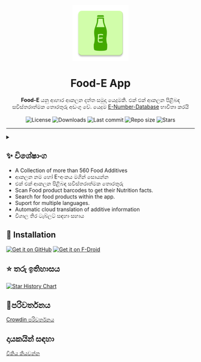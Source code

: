 <div align="center">
  <img width="150" src="/logo.png" alt="App icon">
  <h1 align="center">Food-E App</h1>
  <b>Food-E</b> යනු ආහාර ආකලන දත්ත සමුදා යෙදුමකි.
  එක් එක් ආකලන පිළිබඳ සවිස්තරාත්මක තොරතුරු අඩංගු වේ.
  යෙදුම <a href="https://github.com/SuhasDissa/E-Number-Database">E-Number-Database</a> භාවිතා කරයි<br><br>
</div>

 <div align="center">
    <img alt="License" src="https://img.shields.io/github/license/SuhasDissa/Food-E-App?color=c3e7ff&style=flat-square">
    <img alt="Downloads" src="https://img.shields.io/github/downloads/SuhasDissa/Food-E-App/total.svg?color=c3e7ff&style=flat-square">
    <img alt="Last commit" src="https://img.shields.io/github/last-commit/SuhasDissa/Food-E-App?color=c3e7ff&style=flat-square">
    <img alt="Repo size" src="https://img.shields.io/github/repo-size/SuhasDissa/Food-E-App?color=c3e7ff&style=flat-square">
    <img alt="Stars" src="https://img.shields.io/github/stars/SuhasDissa/Food-E-App?color=c3e7ff&style=flat-square">
    <br>
</div>

---

<details>
  <summary>  </summary>
<p align="center">
  <img src="" width="30%" />
  <img src="" width="30%" />
  <img src="" width="30%" />
</p>
<p align="center">
  <img src="" width="30%" />
  <img src="" width="30%" />
  <img src="" width="30%" />
</p>
<p align="center">
  <img src="" width="30%" />
  <img src="" width="30%" />
</p>
</details>

## ✨ විශේෂාංග
- A Collection of more than 560 Food Additives
- ආකලන නම හෝ E-අංකය මගින් සොයන්න
- එක් එක් ආකලන පිළිබඳ සවිස්තරාත්මක තොරතුරු
- Scan Food product barcodes to get their Nutrition facts.
- Search for food products within the app.
- Suport for multiple languages.
- Automatic cloud translation of additive information
- විශාල තිර ටැබ්ලට් සඳහා සහාය

## 📲 Installation

[<img src="https://github.com/machiav3lli/oandbackupx/blob/034b226cea5c1b30eb4f6a6f313e4dadcbb0ece4/badge_github.png"
    alt="Get it on GitHub"
    height="80" />](https://github.com/SuhasDissa/Food-E-App/releases/latest) [<img src="https://fdroid.gitlab.io/artwork/badge/get-it-on.png"
    alt="Get it on F-Droid"
    height="80" />](https://f-droid.org/en/packages/app.suhasdissa.foode/)


## ⭐ තරු ඉතිහාසය

[![Star History Chart](https://api.star-history.com/svg?repos=SuhasDissa/Food-E-App&type=Timeline)](https://star-history.com/#SuhasDissa/Food-E-App&Timeline)

## 🧾පරිවර්තනය
[Crowdin පරිවර්තනය](https://crowdin.com/project/food-e-app)

## දායකයින් සඳහා

[විකිය කියවන්න](https://github.com/SuhasDissa/Food-E-App/wiki)
